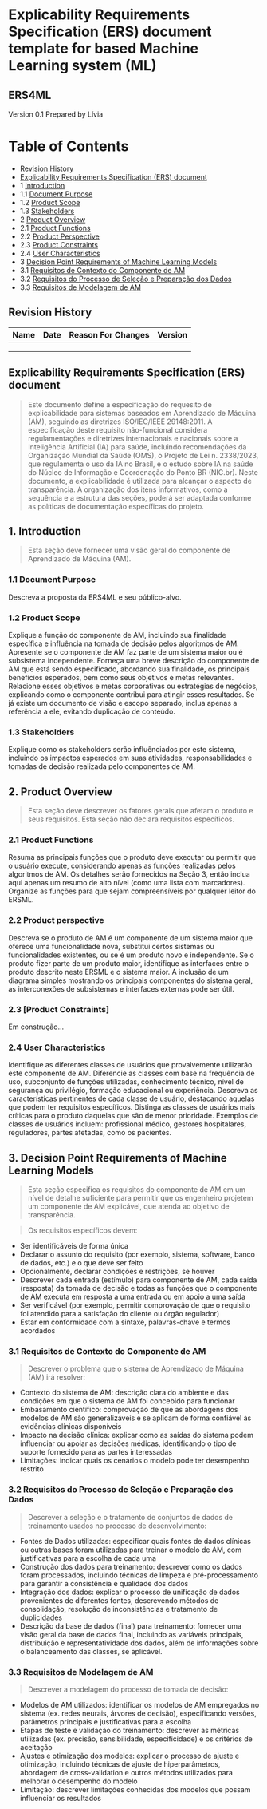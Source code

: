 # Explicability Requirements Specification (ERS) document template for based Machine Learning system (ML)
## ERS4ML

Version 0.1
Prepared by Lívia <author>

Table of Contents
=================
  * [Revision History](#revision-history)
  * [Explicability Requirements Specification (ERS) document](#ERS-document)
  * 1 [Introduction](#1-introduction)
   * 1.1 [Document Purpose](#11-purpose)
   * 1.2 [Product Scope](#12-scope)
   * 1.3 [Stakeholders](#13-stakeholders)
  * 2 [Product Overview](#2-product-overview)
   * 2.1 [Product Functions](#21-product-function)
   * 2.2 [Product Perspective](#22-product-perpective)  
   * 2.3 [Product Constraints](#23-product-constraints)
   * 2.4 [User Characteristics](#24-user-characteristics)
  * 3 [Decision Point Requirements of Machine Learning Models](#3-decision-point-requirements-of-machine-learning-models)
   * 3.1 [Requisitos de Contexto do Componente de AM](#31-requisitos-de-contexto-do-componente-de-AM)
   * 3.2 [Requisitos do Processo de Seleção e Preparação dos Dados](#32-requisitos-selecao-preparacao)
   * 3.3 [Requisitos de Modelagem de AM](#33-requisitos-modelagem)
       

## Revision History

| Name | Date    | Reason For Changes  | Version   |
| ---- | ------- | ------------------- | --------- |
|      |         |                     |           |
|      |         |                     |           |
|      |         |                     |           |

## Explicability Requirements Specification (ERS) document

> Este documento define a especificação do requesito de explicabilidade para sistemas baseados em Aprendizado de Máquina (AM), seguindo as diretrizes ISO/IEC/IEEE 29148:2011. A especificação deste requisito não-funcional considera regulamentações e diretrizes internacionais e nacionais sobre a Inteligência Artificial (IA) para saúde, incluindo recomendações da Organização Mundial da Saúde (OMS), o Projeto de Lei n. 2338/2023, que regulamenta o uso da IA no Brasil, e o estudo sobre IA na saúde do Núcleo de Informação e Coordenação do Ponto BR (NIC.br).
Neste documento, a explicabilidade é utilizada para alcançar o aspecto de transparência.
A organização dos itens informativos, como a sequência e a estrutura das seções, poderá ser adaptada conforme as políticas de documentação específicas do projeto.

## 1. Introduction

> Esta seção deve fornecer uma visão geral do componente de Aprendizado de Máquina (AM).

### 1.1 Document Purpose

Descreva a proposta da ERS4ML e seu público-alvo. 

### 1.2 Product Scope

Explique a função do componente de AM, incluindo sua finalidade específica e influência na tomada de decisão pelos algoritmos de AM. Apresente se o componente de AM faz parte de um sistema maior ou é subsistema independente. 
Forneça uma breve descrição do componente de AM que está sendo especificado, abordando sua finalidade, os principais benefícios esperados, bem como seus objetivos e metas relevantes. Relacione esses objetivos e metas corporativas ou estratégias de negócios, explicando como o componente contribui para atingir esses resultados. Se já existe um documento de visão e escopo separado, inclua apenas a referência a ele, evitando duplicação de conteúdo.

### 1.3 Stakeholders

Explique como os stakeholders serão influênciados por este sistema, incluindo os impactos esperados em suas atividades, responsabilidades e tomadas de decisão realizada pelo componentes de AM.

## 2. Product Overview

> Esta seção deve descrever os fatores gerais que afetam o produto e seus requisitos. Esta seção não declara requisitos específicos.

### 2.1 Product Functions

Resuma as principais funções que o produto deve executar ou permitir que o usuário execute, considerando apenas as funções realizadas pelos algoritmos de AM. Os detalhes serão fornecidos na Seção 3, então inclua aqui apenas um resumo de alto nível (como uma lista com marcadores). Organize as funções para que sejam compreensíveis por qualquer leitor do ERSML.

### 2.2 Product perspective

Descreva se o produto de AM é um componente de um sistema maior que oferece uma funcionalidade nova, substitui certos sistemas ou funcionalidades existentes, ou se é um produto novo e independente. Se o produto fizer parte de um produto maior, identifique as interfaces entre o produto descrito neste ERSML e o sistema maior. A inclusão de um diagrama simples mostrando os principais componentes do sistema geral, as interconexões de subsistemas e interfaces externas pode ser útil.

###  2.3 [Product Constraints]

Em construção...

### 2.4 User Characteristics

Identifique as diferentes classes de usuários que provalvemente utilizarão este componente de AM. Diferencie as classes com base na frequência de uso, subconjunto de funções utilizadas, conhecimento técnico, nível de segurança ou privilégio, formação educacional ou experiência. Descreva as características pertinentes de cada classe de usuário, destacando aquelas que podem ter requisitos específicos. Distinga as classes de usuários mais críticas para o produto daquelas que são de menor prioridade. Exemplos de classes de usuários incluem: profissional médico, gestores hospitalares, reguladores, partes afetadas, como os pacientes. 

## 3. Decision Point Requirements of Machine Learning Models

> Esta seção especifica os requisitos do componente de AM em um nível de detalhe suficiente para permitir que os engenheiro projetem um componente de AM explicável, que atenda ao objetivo de transparência.

> Os requisitos específicos devem:
* Ser identificáveis de forma única
* Declarar o assunto do requisito (por exemplo, sistema, software, banco de dados, etc.) e o que deve ser feito
* Opcionalmente, declarar condições e restrições, se houver
* Descrever cada entrada (estímulo) para componente de AM, cada saída (resposta) da tomada de decisão e todas as funções que o componente de AM executa em resposta a uma entrada ou em apoio a uma saída
* Ser verificável (por exemplo, permitir comprovação de que o requisito foi atendido para a satisfação do cliente ou órgão regulador)
* Estar em conformidade com a sintaxe, palavras-chave e termos acordados


### 3.1 Requisitos de Contexto do Componente de AM

> Descrever o problema que o sistema de Aprendizado de Máquina (AM) irá resolver:
* Contexto do sistema de AM: descrição clara do ambiente e das condições em que o sistema de AM foi concebido para funcionar
* Embasamento científico: comprovação de que as abordagens dos modelos de AM são generalizáveis e se aplicam de forma confiável às evidências clínicas disponíveis
* Impacto na decisão clínica: explicar como as saídas do sistema podem influenciar ou apoiar as decisões médicas, identificando o tipo de suporte fornecido para as partes interessadas
* Limitações: indicar quais os cenários o modelo pode ter desempenho restrito

### 3.2 Requisitos do Processo de Seleção e Preparação dos Dados

> Descrever a seleção e o tratamento de conjuntos de dados de treinamento usados no processo de desenvolvimento:
* Fontes de Dados utilizadas: especificar quais fontes de dados clínicas ou outras bases foram utilizadas para treinar o modelo de AM, com justificativas para a escolha de cada uma
* Construção dos dados para treinamento: descrever como os dados foram processados, incluindo técnicas de limpeza e pré-processamento para garantir a consistência e qualidade dos dados
* Integração dos dados: explicar o processo de unificação de dados provenientes de diferentes fontes, descrevendo métodos de consolidação, resolução de inconsistências e tratamento de duplicidades
* Descrição da base de dados (final) para treinamento: fornecer uma visão geral da base de dados final, incluindo as variáveis principais, distribuição e representatividade dos dados, além de informações sobre o balanceamento das classes, se aplicável.

### 3.3 Requisitos de Modelagem de AM

> Descrever a modelagem do processo de tomada de decisão:
* Modelos de AM utilizados: identificar os modelos de AM empregados no sistema (ex. redes neurais, árvores de decisão), especificando versões, parâmetros principais e justificativas para a escolha
* Etapas de teste e validação do treinamento: descrever as métricas utilizadas (ex. precisão, sensibilidade, especificidade) e os critérios de aceitação
* Ajustes e otimização dos modelos: explicar o processo de ajuste e otimização, incluindo técnicas de ajuste de hiperparâmetros, abordagem de cross-validation e outros métodos utilizados para melhorar o desempenho do modelo
* Limitação: descrever limitações conhecidas dos modelos que possam influenciar os resultados

